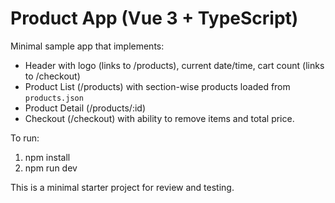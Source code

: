 # Product App (Vue 3 + TypeScript)

Minimal sample app that implements:
- Header with logo (links to /products), current date/time, cart count (links to /checkout)
- Product List (/products) with section-wise products loaded from `products.json`
- Product Detail (/products/:id)
- Checkout (/checkout) with ability to remove items and total price.

To run:
1. npm install
2. npm run dev

This is a minimal starter project for review and testing.
